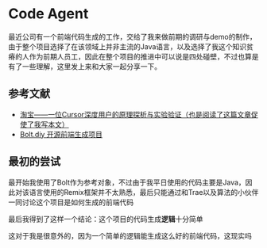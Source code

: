 # Code Agent

最近公司有一个前端代码生成的工作，交给了我来做前期的调研与demo的制作，由于整个项目选择了在该领域上并非主流的Java语言，以及选择了我这个知识贫瘠的人作为前期人员工，因此在整个项目的推进中可以说是四处碰壁，不过也算是有了一些理解，这里发上来和大家一起分享一下。

## 参考文献

- [淘宝——一位Cursor深度用户的原理探析与实验验证（也是阅读了这篇文章促使了我写本文）](https://mp.weixin.qq.com/s/bT-R9oXvfO5wqRT8I2u_sQ)
- [Bolt.diy 开源前端生成项目](https://github.com/stackblitz-labs/bolt.diy) 

## 最初的尝试

最开始我使用了Bolt作为参考对象，不过由于我平日使用的代码主要是Java，因此对该语言使用的Remix框架并不太熟悉，最后只能通过和Trae以及算法的小伙伴一同讨论这个项目是如何生成的前端代码

最后我得到了这样一个结论：这个项目的代码生成**逻辑**十分简单

这对于我是很意外的，因为一个简单的逻辑能生成这么好的前端代码，这现实吗